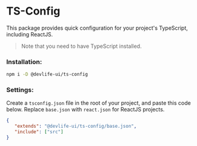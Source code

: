 # TS-Config

This package provides quick configuration for your project's TypeScript, including ReactJS.

> Note that you need to have TypeScript installed.

### Installation:
```bash
npm i -D @devlife-ui/ts-config
```

### Settings:
Create a `tsconfig.json` file in the root of your project, and paste this code below. Replace `base.json` with `react.json` for ReactJS projects.
```json
{
   "extends": "@devlife-ui/ts-config/base.json",
   "include": ["src"]
}
```